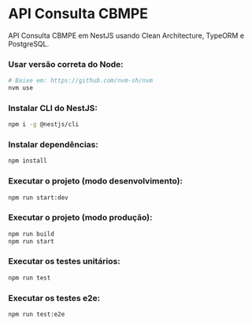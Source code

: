 # API Consulta CBMPE

API Consulta CBMPE em NestJS usando Clean Architecture, TypeORM e PostgreSQL.

### Usar versão correta do Node:
```bash
# Baixe em: https://github.com/nvm-sh/nvm
nvm use
```

### Instalar CLI do NestJS:
```bash
npm i -g @nestjs/cli
```

### Instalar dependências:
```bash
npm install
```

### Executar o projeto (modo desenvolvimento):
```bash
npm run start:dev
```

### Executar o projeto (modo produção):
```bash
npm run build
npm run start
```

### Executar os testes unitários:
```bash
npm run test
```

### Executar os testes e2e:
```bash
npm run test:e2e
```
